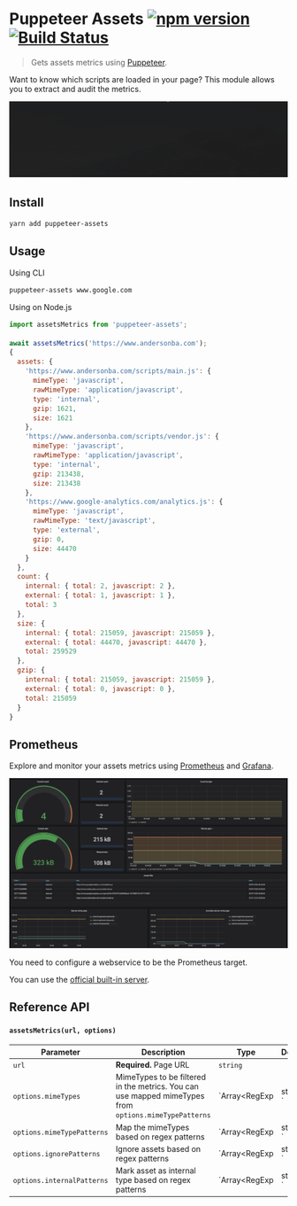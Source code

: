 # Puppeteer Assets [![npm version](https://badge.fury.io/js/puppeteer-assets.svg)](https://badge.fury.io/js/puppeteer-assets) [![Build Status](https://travis-ci.org/andersonba/puppeteer-assets.svg?branch=master)](https://travis-ci.org/andersonba/puppeteer-assets)

> Gets assets metrics using [Puppeteer](https://github.com/googlechrome/puppeteer).

Want to know which scripts are loaded in your page? This module allows you to extract and audit the metrics.

![Gif CLI](resources/cli.gif)

## Install

```bash
yarn add puppeteer-assets
```

## Usage

Using CLI

```bash
puppeteer-assets www.google.com
```

Using on Node.js

```javascript
import assetsMetrics from 'puppeteer-assets';

await assetsMetrics('https://www.andersonba.com');
{
  assets: {
    'https://www.andersonba.com/scripts/main.js': {
      mimeType: 'javascript',
      rawMimeType: 'application/javascript',
      type: 'internal',
      gzip: 1621,
      size: 1621
    },
    'https://www.andersonba.com/scripts/vendor.js': {
      mimeType: 'javascript',
      rawMimeType: 'application/javascript',
      type: 'internal',
      gzip: 213438,
      size: 213438
    },
    'https://www.google-analytics.com/analytics.js': {
      mimeType: 'javascript',
      rawMimeType: 'text/javascript',
      type: 'external',
      gzip: 0,
      size: 44470
    }
  },
  count: {
    internal: { total: 2, javascript: 2 },
    external: { total: 1, javascript: 1 },
    total: 3
  },
  size: {
    internal: { total: 215059, javascript: 215059 },
    external: { total: 44470, javascript: 44470 },
    total: 259529
  },
  gzip: {
    internal: { total: 215059, javascript: 215059 },
    external: { total: 0, javascript: 0 },
    total: 215059
  }
}
```

## Prometheus

Explore and monitor your assets metrics using [Prometheus](https://prometheus.io) and [Grafana](https://grafana.com).

![Grafana](resources/grafana.png)

You need to configure a webservice to be the Prometheus target.

You can use the [official built-in server](./prometheus/README.md).

## Reference API

#### `assetsMetrics(url, options)`

| Parameter | Description | Type | Default |
|-----------|-------------|------|---------|
| `url` | **Required.** Page URL | `string`
| `options.mimeTypes` |  MimeTypes to be filtered in the metrics. You can use mapped mimeTypes from `options.mimeTypePatterns` | `Array<RegExp | string> ` | `['javascript']`
| `options.mimeTypePatterns` | Map the mimeTypes based on regex patterns | `Array<RegExp | string> ` | `{ javascript: ['javascript'], css: ['css'] }`
| `options.ignorePatterns` | Ignore assets based on regex patterns | `Array<RegExp | string> ` | `[]`
| `options.internalPatterns` | Mark asset as internal type based on regex patterns | `Array<RegExp | string> ` | `[/^(\/|.\/)/]`